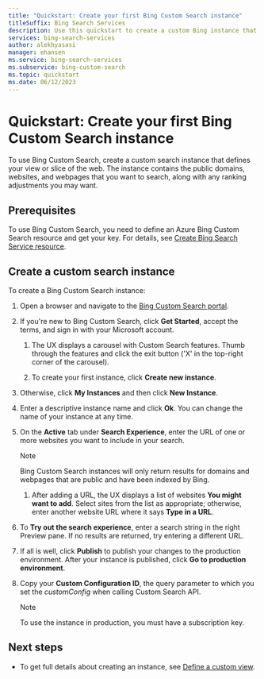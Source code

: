 ```yaml
---
title: "Quickstart: Create your first Bing Custom Search instance"
titleSuffix: Bing Search Services
description: Use this quickstart to create a custom Bing instance that can search the domains and webpages that you specify. 
services: bing-search-services
author: alekhyasasi
manager: ehansen
ms.service: bing-search-services
ms.subservice: bing-custom-search
ms.topic: quickstart
ms.date: 06/12/2023
---
```


# Quickstart: Create your first Bing Custom Search instance

To use Bing Custom Search, create a custom search instance that defines your view or slice of the web. The instance contains the public domains, websites, and webpages that you want to search, along with any ranking adjustments you may want.

<!--
![A picture of the Bing Custom Search portal](../media/blockedCustomSrch.png)
-->

## Prerequisites

To use Bing Custom Search, you need to define an Azure Bing Custom Search resource and get your key. For details, see [Create Bing Search Service resource](../../bing-web-search/create-bing-search-service-resource.md).

## Create a custom search instance

To create a Bing Custom Search instance:

1. Open a browser and navigate to the [Bing Custom Search portal](https://customsearch.ai).  

1. If you're new to Bing Custom Search, click **Get Started**, accept the terms, and sign in with your Microsoft account.

   1. The UX displays a carousel with Custom Search features. Thumb through the features and click the exit button ('X' in the top-right corner of the carousel).

   1. To create your first instance, click **Create new instance**.

1. Otherwise, click **My Instances** and then click **New Instance**.  

1. Enter a descriptive instance name and click **Ok**. You can change the name of your instance at any time.

1. On the **Active** tab under **Search Experience**, enter the URL of one or more websites you want to include in your search.

   > [!NOTE]
   > Bing Custom Search instances will only return results for domains and webpages that are public and have been indexed by Bing.  

   1. After adding a URL, the UX displays a list of websites **You might want to add**. Select sites from the list as appropriate; otherwise, enter another website URL where it says **Type in a URL**.  
  
1. To **Try out the search experience**, enter a search string in the right Preview pane. If no results are returned, try entering a different URL.  

1. If all is well, click **Publish** to publish your changes to the production environment. After your instance is published, click **Go to production environment**.

1. Copy your **Custom Configuration ID**, the query parameter to which you set the *customConfig* when calling Custom Search API.

   > [!NOTE]
   > To use the instance in production, you must have a subscription key.

## Next steps

- To get full details about creating an instance, see [Define a custom view](define-your-custom-view.md).
